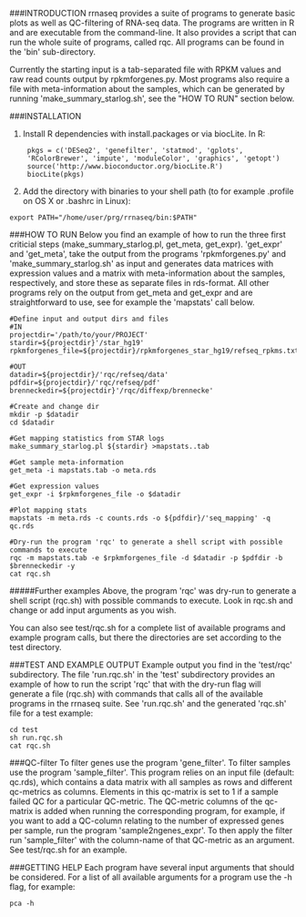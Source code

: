 

###INTRODUCTION
rrnaseq provides a suite of programs to generate basic plots as well as QC-filtering of RNA-seq data. The programs are written in R and are executable from the command-line. It also provides a script that can run the whole suite of programs, called rqc. All programs can be found in the 'bin' sub-directory.

Currently the starting input is a tab-separated file with RPKM values and raw read counts output by rpkmforgenes.py. Most programs also require a file with meta-information about the samples, which can be generated by running 'make_summary_starlog.sh', see the "HOW TO RUN" section below.



###INSTALLATION
1. Install R dependencies with install.packages or via biocLite. In R:

		pkgs = c('DESeq2', 'genefilter', 'statmod', 'gplots',
		'RColorBrewer', 'impute', 'moduleColor', 'graphics', 'getopt')
		source('http://www.bioconductor.org/biocLite.R')
		biocLite(pkgs)

2. Add the directory with binaries to your shell path (to for example .profile on OS X or .bashrc in Linux):
```Shell
export PATH="/home/user/prg/rrnaseq/bin:$PATH"
```



###HOW TO RUN
Below you find an example of how to run the three first criticial steps
(make_summary_starlog.pl, get_meta, get_expr). 'get_expr' and 'get_meta', take the output from the programs 'rpkmforgenes.py' and 'make_summary_starlog.sh' as input and generates data matrices with expression values and a matrix with meta-information about the samples, respectively, and store these as separate files in rds-format. All other programs rely on
the output from get_meta and get_expr and are straightforward to
use, see for example the 'mapstats' call below.

```Shell
#Define input and output dirs and files
#IN
projectdir='/path/to/your/PROJECT'
stardir=${projectdir}'/star_hg19'
rpkmforgenes_file=${projectdir}/rpkmforgenes_star_hg19/refseq_rpkms.txt

#OUT
datadir=${projectdir}/'rqc/refseq/data'
pdfdir=${projectdir}/'rqc/refseq/pdf'
brenneckedir=${projectdir}'/rqc/diffexp/brennecke'

#Create and change dir
mkdir -p $datadir
cd $datadir

#Get mapping statistics from STAR logs
make_summary_starlog.pl ${stardir} >mapstats..tab

#Get sample meta-information
get_meta -i mapstats.tab -o meta.rds

#Get expression values
get_expr -i $rpkmforgenes_file -o $datadir

#Plot mapping stats
mapstats -m meta.rds -c counts.rds -o ${pdfdir}/'seq_mapping' -q qc.rds

#Dry-run the program 'rqc' to generate a shell script with possible commands to execute
rqc -m mapstats.tab -e $rpkmforgenes_file -d $datadir -p $pdfdir -b $brenneckedir -y
cat rqc.sh
```

#####Further examples
Above, the program 'rqc' was dry-run to generate a shell script (rqc.sh) with possible commands to execute. Look in rqc.sh and change or add input arguments as you wish.

You can also see test/rqc.sh for a complete list of available programs and
example program calls, but there the directories are set according to the test directory.



###TEST AND EXAMPLE OUTPUT
Example output you find in the 'test/rqc' subdirectory. The file 'run.rqc.sh' in the 'test' subdirectory provides an example of how to run the script 'rqc' that with the dry-run flag will generate a file (rqc.sh) with commands that calls all of the available programs in the rrnaseq suite. See 'run.rqc.sh' and the generated 'rqc.sh' file for a test example:

```Shell
cd test
sh run.rqc.sh 
cat rqc.sh
```



###QC-filter
To filter genes use the program 'gene_filter'. To filter samples use the program 'sample_filter'. This program relies on an input file (default: qc.rds), which contains a data matrix with all samples as rows and different qc-metrics as columns. Elements in this qc-matrix is set to 1 if a sample failed QC for a particular QC-metric. The QC-metric columns of the qc-matrix is added when running the corresponding program, for example, if you want to add a QC-column relating to the number of expressed genes per sample, run the program 'sample2ngenes_expr'. To then apply the filter run 'sample_filter' with the column-name of that QC-metric as an argument. See test/rqc.sh for an example.



###GETTING HELP
Each program have several input arguments that should be considered. For a list of all available arguments for a program use the -h flag, for example:
```Shell
pca -h
```
